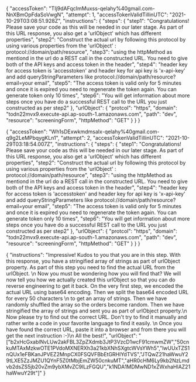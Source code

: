 {
"accessToken": "TIj9dAFqcImMuxss-qelahy%40gmail.com-NnXBmOpFdaSoVwgN",
"attempt": 1,
"accessTokenValidTillinUTC": "2021-10-29T03:08:51.928Z",
"instructions": {
"steps": {
"step1": "Congratulations! Please save your code as this will be needed in our later stage. As part of this URL response, you also get a 'urlObject' which has different properties",
"step2": "Construct the actual url by following this protocol by using various properties from the 'urlObject' : protocol://domain/path/resource",
"step3": "using the httpMethod as mentiond in the url do a REST call in the constructed URL. You need to give both of the API keys and access token in the header",
"step4": "header key for access token is 'accesstoken' and header key for api key is 'x-api-key' and add queryStringParameters like protocol://domain/path/resource?email=your email",
"step5": "The access token is valid only for 5 minutes and once it is expired you need to regenerate the token again. You can generate token only 10 times",
"step6": "You will get information about more steps once you have do a successful REST call to the URL you just constructed as per step2"
},
"urlObject": {
"protcol": "https",
"domain": "todn22mvx9.execute-api.ap-south-1.amazonaws.com",
"path": "dev",
"resource": "screeningForm",
"httpMethod": "GET"
}
}
}

{
"accessToken": "Wh1sDExwkmdmsaIx-qelahy%40gmail.com-q9g2LeMPbqygKLn1",
"attempt": 2,
"accessTokenValidTillinUTC": "2021-10-29T03:18:54.007Z",
"instructions": {
"steps": {
"step1": "Congratulations! Please save your code as this will be needed in our later stage. As part of this URL response, you also get a 'urlObject' which has different properties",
"step2": "Construct the actual url by following this protocol by using various properties from the 'urlObject' : protocol://domain/path/resource",
"step3": "using the httpMethod as mentiond in the url do a REST call in the constructed URL. You need to give both of the API keys and access token in the header",
"step4": "header key for access token is 'accesstoken' and header key for api key is 'x-api-key' and add queryStringParameters like protocol://domain/path/resource?email=your email",
"step5": "The access token is valid only for 5 minutes and once it is expired you need to regenerate the token again. You can generate token only 10 times",
"step6": "You will get information about more steps once you have do a successful REST call to the URL you just constructed as per step2"
},
"urlObject": {
"protcol": "https",
"domain": "todn22mvx9.execute-api.ap-south-1.amazonaws.com",
"path": "dev",
"resource": "screeningForm",
"httpMethod": "GET"
}
}
}

{
"instructions": "Impressive! Kudos to you that you are in this step. With this response, you have a stringified array of strings as part of urlObject property. As part of this step you need to find the actual URL from the urlObject. \n Now you must be wondering how you will find that? We will now tell you how we actually created this urlObject so that you can do reverse engineering to get it back. On the very first step, we encoded the actual URL using base64 encoding. Then we split the base64 encoded URL for every 50 characters \n to get an array of strings. Then we have randomly shuffled the array so the orders become random. Then we have stringified the array of strings and sent you as part of urlObject property.\n Now please try to find out the correct URL. Don't try to find it manually and rather write a code in your favorite language to find it easily. \n Once you have found the correct URL, paste it into a browser and from there you will get the next instruction :-)\n All the best!",
"urlObject": "[\"b2xHcGxablNvLUw2akFBL3ZpZXdmb3JtP3VzcD1wcF91cmwmZW\",\"50cnkuMTAxMzkwOTE1PVdoMXNERXh3a21kbXNhSXgtcWVsYWh5\",\"lwUUxTZS1nQUx1eFBKanJPVEZ2MnpCX0FSQVFBbEtGRHlYdTVS\",\"JTQwZ21haWwuY29tLXE5ZzJMZU1QYnF5Z0tMbjEmZW50cnkuMT\",\"aHR0cHM6Ly9kb2NzLmdvb2dsZS5jb20vZm9ybXMvZC9lLzFGQU\",\"k1NDA1MDMwND1xZWxhaHlAZ21haWwuY29t\"]"
}
